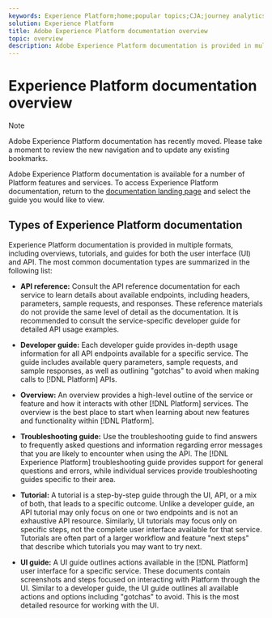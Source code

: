 ```yaml
---
keywords: Experience Platform;home;popular topics;CJA;journey analytics;customer journey analytics;campaign orchestration;orchestration;customer journey;journey;journey orchestration;capability;workflow
solution: Experience Platform
title: Adobe Experience Platform documentation overview
topic: overview
description: Adobe Experience Platform documentation is provided in multiple formats, including overviews, tutorials, and guides for both the user interface and API. Here is a brief description of the most common documentation types that are available for Experience Platform services.
---
```


# Experience Platform documentation overview

>[!NOTE]
>
>Adobe Experience Platform documentation has recently moved. Please take a moment to review the new navigation and to update any existing bookmarks.

Adobe Experience Platform documentation is available for a number of Platform features and services. To access Experience Platform documentation, return to the [documentation landing page](https://experienceleague.adobe.com/docs/experience-platform.html) and select the guide you would like to view.

## Types of Experience Platform documentation

Experience Platform documentation is provided in multiple formats, including overviews, tutorials, and guides for both the user interface (UI) and API. The most common documentation types are summarized in the following list:

* **API reference:** Consult the API reference documentation for each service to learn details about available endpoints, including headers, parameters, sample requests, and responses. These reference materials do not provide the same level of detail as the documentation. It is recommended to consult the service-specific developer guide for detailed API usage examples.

* **Developer guide:** Each developer guide provides in-depth usage information for all API endpoints available for a specific service. The guide includes available query parameters, sample requests, and sample responses, as well as outlining "gotchas" to avoid when making calls to [!DNL Platform] APIs.

* **Overview:** An overview provides a high-level outline of the service or feature and how it interacts with other [!DNL Platform] services. The overview is the best place to start when learning about new features and functionality within [!DNL Platform].

* **Troubleshooting guide:** Use the troubleshooting guide to find answers to frequently asked questions and information regarding error messages that you are likely to encounter when using the API. The [!DNL Experience Platform] troubleshooting guide provides support for general questions and errors, while individual services provide troubleshooting guides specific to their area.

* **Tutorial:** A tutorial is a step-by-step guide through the UI, API, or a mix of both, that leads to a specific outcome. Unlike a developer guide, an API tutorial may only focus on one or two endpoints and is not an exhaustive API resource. Similarly, UI tutorials may focus only on specific steps, not the complete user interface available for that service. Tutorials are often part of a larger workflow and feature "next steps" that describe which tutorials you may want to try next.

* **UI guide:** A UI guide outlines actions available in the [!DNL Platform] user interface for a specific service. These documents contain screenshots and steps focused on interacting with Platform through the UI. Similar to a developer guide, the UI guide outlines all available actions and options including "gotchas" to avoid. This is the most detailed resource for working with the UI.

